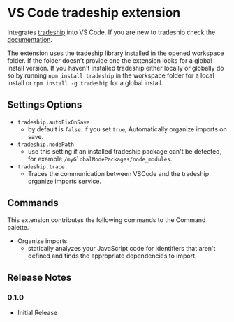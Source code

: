 # VS Code tradeship extension

Integrates [tradeship](https://github.com/karthikv/tradeship) into VS Code.
If you are new to tradeship check the [documentation](https://github.com/karthikv/tradeship).

The extension uses the tradeship library installed in the opened workspace folder. If the folder doesn't provide one the
extension looks for a global install version. If you haven't installed tradeship either locally or globally do so by running
`npm install tradeship` in the workspace folder for a local install or `npm install -g tradeship` for a global install.

## Settings Options

* `tradeship.autoFixOnSave`
  * by default is `false`. if you set `true`, Automatically organize imports on save.
* `tradeship.nodePath`
  * use this setting if an installed tradeship package can't be detected, for example `/myGlobalNodePackages/node_modules`.
* `tradeship.trace`
  * Traces the communication between VSCode and the tradeship organize imports service.

## Commands

This extension contributes the following commands to the Command palette.

* Organize imports
  * statically analyzes your JavaScript code for identifiers that aren't defined and finds the appropriate dependencies to import.

## Release Notes

### 0.1.0
* Initial Release
